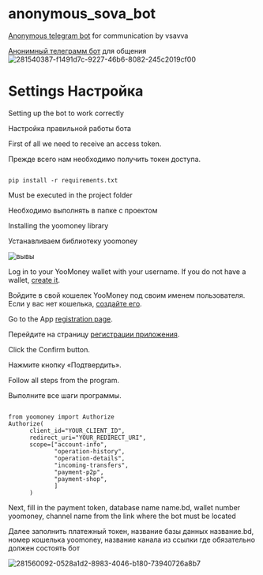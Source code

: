 # anonymous_sova_bot
[Anonymous telegram bot](https://t.me/anonymous_sova_bot) for communication by vsavva

[Анонимный телеграмм бот](https://t.me/anonymous_sova_bot) для общения
![281540387-f1491d7c-9227-46b6-8082-245c2019cf00](https://github.com/vvsavva/anonymous_sova_bot/assets/63454532/91a1ffff-afef-4e7c-b04d-ed1352a0991a)
# Settings Настройка 
Setting up the bot to work correctly

Настройка правильной работы бота

First of all we need to receive an access token.

Прежде всего нам необходимо получить токен доступа.

```

pip install -r requirements.txt

```
Must be executed in the project folder

Необходимо выполнять в папке с проектом

Installing the yoomoney library

Устанавливаем библиотеку yoomoney

![вывы](https://github.com/vvsavva/anonymous_sova_bot/assets/63454532/35982b7c-4b0b-4059-bd29-9dce0621191b)


Log in to your YooMoney wallet with your username. If you do not have a wallet, [create it](https://yoomoney.ru/reg).

Войдите в свой кошелек YooMoney под своим именем пользователя. Если у вас нет кошелька, [создайте его](https://yoomoney.ru/reg).

Go to the App [registration page](https://yoomoney.ru/myservices/new).

Перейдите на страницу [регистрации приложения](https://yoomoney.ru/myservices/new).

Click the Confirm button.

Нажмите кнопку «Подтвердить».

Follow all steps from the program.

Выполните все шаги программы.
```

from yoomoney import Authorize
Authorize(
      client_id="YOUR_CLIENT_ID",
      redirect_uri="YOUR_REDIRECT_URI",
      scope=["account-info",
             "operation-history",
             "operation-details",
             "incoming-transfers",
             "payment-p2p",
             "payment-shop",
             ]
      )

```
Next, fill in the payment token, database name name.bd, wallet number
yoomoney, channel name from the link where the bot must be located

Далее заполнить платежный токен, название базы данных название.bd, номер кошелька
yoomoney, название канала из  ссылки где обязательно должен состоять бот


![281560092-0528a1d2-8983-4046-b180-73940726a8b7](https://github.com/vvsavva/anonymous_sova_bot/assets/63454532/d9a273cd-47ce-4ec4-b55f-ec9cea13311f)


